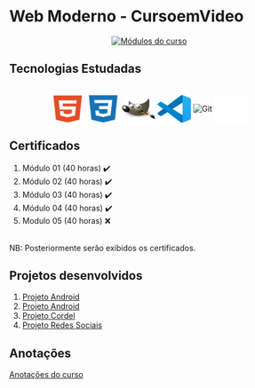 # Web Moderno - CursoemVideo

<div align="center">
<a href="https://github.com/sweydmanaf/curso-html-css-cev">
 
![Módulos do curso](https://github.com/SweydManaf/curso-html-css-cev/blob/main/images/print-modulos.png)

 </a>
</div>
 
 ## Tecnologias Estudadas

<div style="display: inline_block" align="center"><br>
<img align="center" alt="HTML" height="50" width="60" src="https://github.com/devicons/devicon/blob/master/icons/html5/html5-plain.svg">
<img align="center" alt="CSS" height="50" width="60" src="https://github.com/devicons/devicon/blob/master/icons/css3/css3-plain.svg">
<img align="center" alt="GIMP" height="50" width="60" src="https://github.com/devicons/devicon/blob/master/icons/gimp/gimp-original.svg">
 <img align="center" alt="VsCode" height="50" width="60" src="https://github.com/devicons/devicon/blob/master/icons/vscode/vscode-original.svg">
<img align="center" alt="Git" height="50" width="60" src="https://cdn.jsdelivr.net/gh/devicons/devicon/icons/git/git-original.svg">
<img align="center" alt="Github" height="50" width="60" src="https://github.com/vitorhonna/vitorhonna/blob/main/assets/github-white.svg">
</div>

## Certificados

1. Módulo 01 (40 horas) ✔️
1. Módulo 02 (40 horas) ✔️
1. Módulo 03 (40 horas) ✔️
1. Módulo 04 (40 horas) ✔️
1. Modulo 05 (40 horas) ❌
<br>
NB: Posteriormente serão exibidos os certificados.

## Projetos desenvolvidos
1. [Projeto Android](https://github.com/SweydManaf/projeto-android)
1. <a href="https://github.com/SweydManaf/projeto-android" target="_blank">Projeto Android</a>
1. [Projeto Cordel](https://github.com/SweydManaf/projeto-cordel)
1. [Projeto Redes Sociais](https://github.com/SweydManaf/projeto-social)

## Anotações
 [Anotações do curso](https://github.com/SweydManaf/minhas-anotacoes/tree/main/Programa%C3%A7%C3%A3o%20%F0%9F%92%BB/Frontend/HTML_CSS%20MODERNO)
